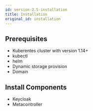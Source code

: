```yaml
---
id: version-2.5-installation
title: Installation
original_id: installation
---
```


## Prerequisites

- Kuberentes cluster with version 1.14+
- kubectl
- helm
- Dynamic storage provision
- Domain

## Install Components

- Keycloak
- Metacontroller
